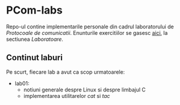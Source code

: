 # PCom-labs

Repo-ul contine implementarile personale din cadrul laboratorului de *Protocoale
de comunicatii*. Enunturile exercitiilor se gasesc [aici](https://ocw.cs.pub.ro/courses/pc), la sectiunea
*Laboratoare*.

## Continut laburi

Pe scurt, fiecare lab a avut ca scop urmatoarele:

* lab01:
  * notiuni generale despre Linux si despre limbajul C
  * implementarea utilitarelor *cat* si *tac*
